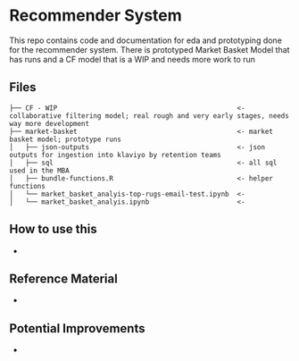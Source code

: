 # Recommender System

This repo contains code and documentation for eda and prototyping done for the recommender system. There is prototyped Market Basket Model that has runs and a CF model that is a WIP and needs more work to run

## Files

    ├── CF - WIP                                             <- collaborative filtering model; real rough and very early stages, needs way more development
    ├── market-basket                                        <- market basket model; prototype runs
    │   ├── json-outputs                                     <- json outputs for ingestion into klaviyo by retention teams
    │   ├── sql                                              <- all sql used in the MBA
    │   ├── bundle-functions.R                               <- helper functions
    │   └── market_basket_analyis-top-rugs-email-test.ipynb  <- 
    │   └── market_basket_analyis.ipynb                      <- 

## How to use this
* 

## Reference Material
* 

## Potential Improvements
* 